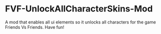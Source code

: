 # FVF-UnlockAllCharacterSkins-Mod
A mod that enables all ui elements so it unlocks all characters for the game Friends Vs Friends. Have fun! 

